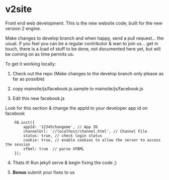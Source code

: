 # v2site
Front end web development. This is the new website code, built for the new version 2 engine.

Make changes to develop branch and when happy, send a pull request... the usual. If you feel you can be a regular contributor & wan to join us... get in touch, there is a load of stuff to be done, not documented here yet, but will be coming on as time permits us.

To get it working locally:
1. Check out the repo (Make changes to the develop branch only please as far as possible)

2. copy mainsite/js/facebook.js.sample to mainsite/js/facebook.js 

3. Edit this new facebook.js

Look for this section & change the appId to your developer app id on facebook
```
    FB.init({
        appId: '12345changeme', // App ID
        channelUrl: '//localhost/channel.html', // Channel File
        status: true, // check login status
        cookie: true, // enable cookies to allow the server to access the session
        xfbml: true  // parse XFBML
    });
```

4. Thats it! Run jekyll serve & begin fixing the code ;)

5. **Bonus**  submit your fixes  to us
